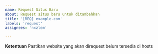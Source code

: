 ```yaml
---
name: Request Situs Baru
about: Request situs baru untuk ditambahkan
title: '[REQ] example.com'
labels: 'request'
assignees: 'nxzlem'

---
```


**Ketentuan**
Pastikan website yang akan direquest belum tersedia di hosts
